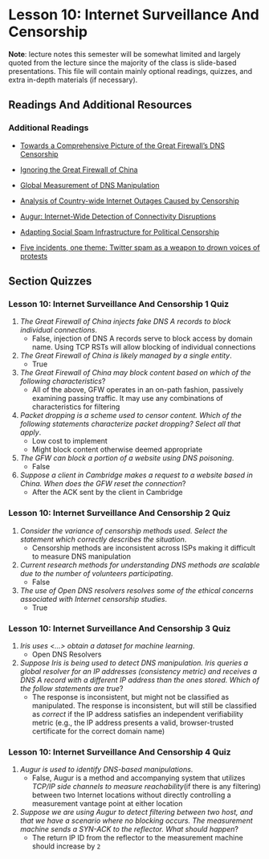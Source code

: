 # Lesson 10: Internet Surveillance And Censorship

**Note**: lecture notes this semester will be somewhat limited and largely quoted from the lecture since the majority of the class is slide-based presentations. This file will contain mainly optional readings, quizzes, and extra in-depth materials (if necessary).

## Readings And Additional Resources

### Additional Readings

- [Towards a Comprehensive Picture of the Great Firewall’s DNS Censorship](https://www.usenix.org/system/files/conference/foci14/foci14-anonymous.pdf)

- [Ignoring the Great Firewall of China](https://www.cl.cam.ac.uk/~rnc1/ignoring.pdf)

- [Global Measurement of DNS Manipulation](https://bees.ece.gatech.edu/papers/dns_usenix_2017.pdf)

- [Analysis of Country-wide Internet Outages Caused by Censorship](https://www.caida.org/publications/papers/2011/outages_censorship/outages_censorship.pdf)

- [Augur: Internet-Wide Detection of Connectivity Disruptions](https://frankli.ece.gatech.edu/papers/augur_oakland_2017.pdf)

- [Adapting Social Spam Infrastructure for Political Censorship](http://www.icir.org/vern/papers/kremlin-bots.leet11.pdf)

- [Five incidents, one theme: Twitter spam as a weapon to drown voices of protests](https://www.usenix.org/system/files/conference/foci13/foci13-verkamp.pdf)

## Section Quizzes

### Lesson 10: Internet Surveillance And Censorship 1 Quiz

1. _The Great Firewall of China injects fake DNS A records to block individual connections_.
   - False, injection of DNS A records serve to block access by domain name. Using TCP RSTs will allow blocking of individual connections
2. _The Great Firewall of China is likely managed by a single entity_.
   - True
3. _The Great Firewall of China may block content based on which of the following characteristics_?
   - All of the above, GFW operates in an on-path fashion, passively examining passing traffic. It may use any combinations of characteristics for filtering
4. _Packet dropping is a scheme used to censor content. Which of the following statements characterize packet dropping? Select all that apply_.
   - Low cost to implement
   - Might block content otherwise deemed appropriate
5. _The GFW can block a portion of a website using DNS poisoning_.
   - False
6. _Suppose a client in Cambridge makes a request to a website based in China. When does the GFW reset the connection_?
   - After the ACK sent by the client in Cambridge

### Lesson 10: Internet Surveillance And Censorship 2 Quiz

1. _Consider the variance of censorship methods used. Select the statement which correctly describes the situation_.
   - Censorship methods are inconsistent across ISPs making it difficult to measure DNS manipulation
2. _Current research methods for understanding DNS methods are scalable due to the number of volunteers participating_.
   - False
3. _The use of Open DNS resolvers resolves some of the ethical concerns associated with Internet censorship studies_.
   - True

### Lesson 10: Internet Surveillance And Censorship 3 Quiz

1. _Iris uses <...> obtain a dataset for machine learning_.
   - Open DNS Resolvers
2. _Suppose Iris is being used to detect DNS manipulation. Iris queries a global resolver for an IP addresses (consistency metric) and receives a DNS A record with a different IP address than the ones stored. Which of the follow statements are true_?
   - The response is inconsistent, but might not be classified as manipulated. The response is inconsistent, but will still be classified as _correct_ if the IP address satisfies an independent verifiability metric (e.g., the IP address presents a valid, browser-trusted certificate for the correct domain name)

### Lesson 10: Internet Surveillance And Censorship 4 Quiz

1. _Augur is used to identify DNS-based manipulations_.
   - False, Augur is a method and accompanying system that utilizes _TCP/IP side channels to measure reachability_(if there is any filtering) between two Internet locations without directly controlling a measurement vantage point at either location
2. _Suppose we are using Augur to detect filtering between two host, and that we have a scenario where no blocking occurs. The measurement machine sends a SYN-ACK to the reflector. What should happen_?
   - The return IP ID from the reflector to the measurement machine should increase by `2`
